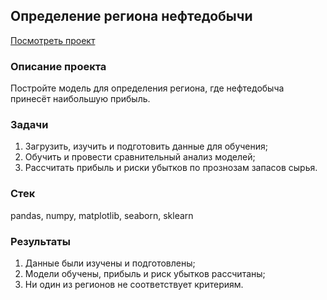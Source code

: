 ## Определение региона нефтедобычи
[Посмотреть проект](https://github.com/akrill-ds/yandex-practicum-projects/blob/main/Well%20location/predict_well_location.ipynb)
### Описание проекта
Постройте модель для определения региона, где нефтедобыча принесёт наибольшую прибыль.
### Задачи
1. Загрузить, изучить и подготовить данные для обучения;
2. Обучить и провести сравнительный анализ моделей;
3. Рассчитать прибыль и риски убытков по прознозам запасов сырья.
### Стек
pandas, numpy, matplotlib, seaborn, sklearn
### Результаты
1. Данные были изучены и подготовлены;
2. Модели обучены, прибыль и риск убытков рассчитаны;
3. Ни один из регионов не соответствует критериям.
